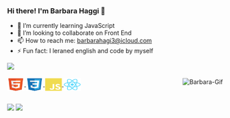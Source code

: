 ### Hi there! I'm Barbara Haggi 👋

- 🌱 I’m currently learning JavaScript
- 👯 I’m looking to collaborate on Front End
- 📫 How to reach me: barbarahagi3@icloud.com
- ⚡ Fun fact: I leraned english and code by myself

<div>
  <a href="https://github.com/barbarahaggi">
  <img height="180em" src="https://github-readme-stats.vercel.app/api?username=barbarahaggi&show_icons=true&theme=radical&include_all_commits=true&count_private=true"/>
</div>
  
   <div style="display: inline_block"><br>
   <img align="center" alt="Rafa-HTML" height="30" width="40" src="https://raw.githubusercontent.com/devicons/devicon/master/icons/html5/html5-original.svg">
   <img align="center" alt="Rafa-CSS" height="30" width="40" src="https://raw.githubusercontent.com/devicons/devicon/master/icons/css3/css3-original.svg">
   <img align="center" alt="Rafa-Js" height="30" width="40" src="https://raw.githubusercontent.com/devicons/devicon/master/icons/javascript/javascript-plain.svg">
   <img align="center" alt="Rafa-React" height="30" width="40" src="https://raw.githubusercontent.com/devicons/devicon/master/icons/react/react-original.svg">
   <img align="right" alt="Barbara-Gif" height="200" widht="200" src="https://i.picasion.com/pic92/cce484f0d21df431b8220ff5e4b60ebf.gif">
  </div>
  
  ##
  
   <div> 
      <a href="https://instagram.com/barbarahaggi/" target="_blank"><img src="https://img.shields.io/badge/-Instagram-%23E4405F?style=for-the-badge&logo=instagram&logoColor=white" target="_blank"></a>
     <a href="https://www.linkedin.com/in/barbara-haggi-713099247/" target="_blank"><img src="https://img.shields.io/badge/-LinkedIn-%230077B5?style=for-the-badge&logo=linkedin&logoColor=white" target="_blank"></a>
  </div>
  
  ##
  

